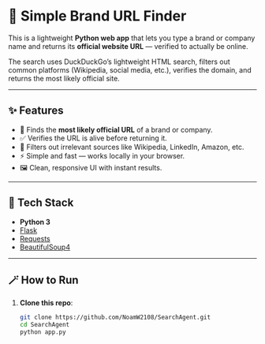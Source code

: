 # 🔎 Simple Brand URL Finder

This is a lightweight **Python web app** that lets you type a brand or company name and returns its **official website URL** — verified to actually be online.

The search uses DuckDuckGo’s lightweight HTML search, filters out common platforms (Wikipedia, social media, etc.), verifies the domain, and returns the most likely official site.

---

## ✨ Features

- 🧠 Finds the **most likely official URL** of a brand or company.  
- ✅ Verifies the URL is alive before returning it.  
- 🚫 Filters out irrelevant sources like Wikipedia, LinkedIn, Amazon, etc.  
- ⚡ Simple and fast — works locally in your browser.  
- 🖼️ Clean, responsive UI with instant results.

---

## 🧰 Tech Stack

- **Python 3**
- [Flask](https://flask.palletsprojects.com/)
- [Requests](https://requests.readthedocs.io/)
- [BeautifulSoup4](https://www.crummy.com/software/BeautifulSoup/)

---

## 🪄 How to Run

1. **Clone this repo**:
   ```bash
   git clone https://github.com/NoamW2108/SearchAgent.git
   cd SearchAgent
   python app.py
